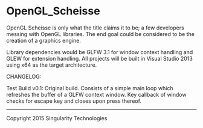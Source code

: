 # OpenGL_Scheisse
OpenGL Scheisse is only what the title claims it to be; a few developers messing with OpenGL libraries.
The end goal could be considered to be the creation of a graphics engine.

Library dependencies would be GLFW 3.1 for window context handling and GLEW for extension handling. All projects will be built in Visual Studio 2013 using x64 as the target architecture.


CHANGELOG:

Test Build v0.1:
Original build. Consists of a simple main loop which refreshes the buffer of a GLFW context window.
Key callback of window checks for escape key and closes upon press thereof.

---------------------------------------------------------------------------------------------------



Copyright 2015 Singularity Technologies

